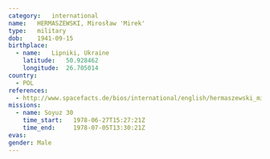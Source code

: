 ```yaml
---
category:	international
name:	HERMASZEWSKI, Mirosław 'Mirek'
type:	military
dob:	1941-09-15
birthplace:
  - name:	Lipniki, Ukraine
    latitude:	50.928462
    longitude:	26.705014
country:
  - POL
references:
  - http://www.spacefacts.de/bios/international/english/hermaszewski_miroslaw.htm
missions:
  - name: Soyuz 30
    time_start:   1978-06-27T15:27:21Z
    time_end:     1978-07-05T13:30:21Z
evas:
gender:	Male
---
```

